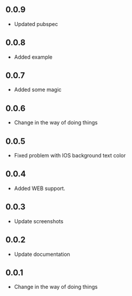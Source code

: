 ## 0.0.9
* Updated pubspec

## 0.0.8
* Added example 

## 0.0.7
* Added some magic

## 0.0.6
* Change in the way of doing things

## 0.0.5
* Fixed problem with IOS background text color 

## 0.0.4

* Added WEB support.

## 0.0.3

* Update screenshots

## 0.0.2

* Update documentation

## 0.0.1

* Change in the way of doing things
